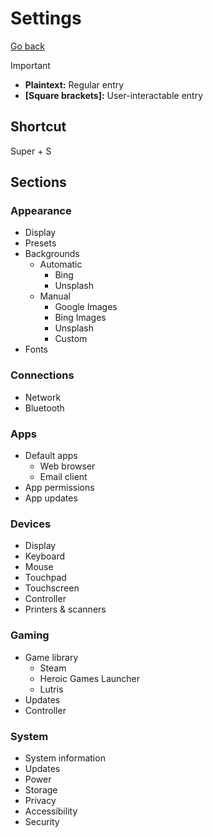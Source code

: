 # Settings

[Go back](../README.md)

> [!IMPORTANT]
>
> - **Plaintext:** Regular entry
> - **[Square brackets]:** User-interactable entry

## Shortcut

Super + S

## Sections

### Appearance

- Display
- Presets
- Backgrounds
  - Automatic
    - Bing
    - Unsplash
  - Manual
    - Google Images
    - Bing Images
    - Unsplash
    - Custom
- Fonts

### Connections

- Network
- Bluetooth

### Apps

- Default apps
  - Web browser
  - Email client
- App permissions
- App updates

### Devices

- Display
- Keyboard
- Mouse
- Touchpad
- Touchscreen
- Controller
- Printers & scanners

### Gaming

- Game library
  - Steam
  - Heroic Games Launcher
  - Lutris
- Updates
- Controller

### System

- System information
- Updates
- Power
- Storage
- Privacy
- Accessibility
- Security
